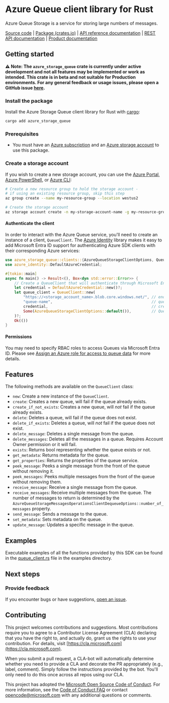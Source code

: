 # Azure Queue client library for Rust

Azure Queue Storage is a service for storing large numbers of messages.

[Source code] | [Package (crates.io)] | [API reference documentation] | [REST API documentation] | [Product documentation]

## Getting started

**⚠️ Note: The `azure_storage_queue` crate is currently under active development and not all features may be implemented or work as intended. This crate is in beta and not suitable for Production environments. For any general feedback or usage issues, please open a GitHub issue [here](https://github.com/Azure/azure-sdk-for-rust/issues).**

### Install the package

Install the Azure Storage Queue client library for Rust with [cargo]:

```sh
cargo add azure_storage_queue
```

### Prerequisites

* You must have an [Azure subscription] and an [Azure storage account] to use this package.

### Create a storage account

If you wish to create a new storage account, you can use the
[Azure Portal], [Azure PowerShell], or [Azure CLI]:

```sh
# Create a new resource group to hold the storage account -
# if using an existing resource group, skip this step
az group create --name my-resource-group --location westus2

# Create the storage account
az storage account create -n my-storage-account-name -g my-resource-group
```

#### Authenticate the client

In order to interact with the Azure Queue service, you'll need to create an instance of a client, `QueueClient`. The [Azure Identity] library makes it easy to add Microsoft Entra ID support for authenticating Azure SDK clients with their corresponding Azure services:

```rust no_run
use azure_storage_queue::clients::{AzureQueueStorageClientOptions, QueueClient};
use azure_identity::DefaultAzureCredential;

#[tokio::main]
async fn main() -> Result<(), Box<dyn std::error::Error>> {
    // Create a QueueClient that will authenticate through Microsoft Entra ID
    let credential = DefaultAzureCredential::new()?;
    let queue_client = QueueClient::new(
        "https://<storage_account_name>.blob.core.windows.net/", // endpoint
        "queue-name",                                            // queue name
        credential,                                              // credential
        Some(AzureQueueStorageClientOptions::default()),         // QueueClient options
    )?;
    Ok(())
}
```

#### Permissions

You may need to specify RBAC roles to access Queues via Microsoft Entra ID. Please see [Assign an Azure role for access to queue data] for more details.

## Features

The following methods are available on the ```QueueClient``` class:

- ```new```: Create a new instance of the ```QueueClient```.
- ```create```: Creates a new queue, will fail if the queue already exists.
- ```create_if_not_exists```: Creates a new queue, will _not_ fail if the queue already exists.
- ```delete```: Deletes a queue, will fail if the queue does not exist.
- ```delete_if_exists```: Deletes a queue, will _not_ fail if the queue does not exist.
- ```delete_message```: Deletes a single message from the queue.
- ```delete_messages```: Deletes all the messages in a queue. Requires Account Owner permission or it will fail.
- ```exists```: Returns bool representing whether the queue exists or not.
- ```get_metadata```: Returns metadata for the queue.
- ```get_properties```: Returns the properties of the queue service.
- ```peek_message```: Peeks a single message from the front of the queue without removing it.
- ```peek_messages```: Peeks multiple messages from the front of the queue without removing them.
- ```receive_message```: Receive a single message from the queue.
- ```receive_messages```: Receive multiple messages from the queue. The number of messages to return is determined by the ```AzureQueueStorageMessagesOperationsClientDequeueOptions::number_of_messages``` property.
- ```send_message```: Sends a message to the queue.
- ```set_metadata```: Sets metadata on the queue.
- ```update_message```: Updates a specific message in the queue.

## Examples

Executable examples of all the functions provided by this SDK can be found in the [queue_client.rs](./examples/queue_client.rs) file in the examples directory.

## Next steps

### Provide feedback

If you encounter bugs or have suggestions, [open an issue](https://github.com/Azure/azure-sdk-for-rust/issues).

## Contributing

This project welcomes contributions and suggestions. Most contributions require you to agree to a Contributor License Agreement (CLA) declaring that you have the right to, and actually do, grant us the rights to use your contribution. For details, visit [https://cla.microsoft.com](https://cla.microsoft.com).

When you submit a pull request, a CLA-bot will automatically determine whether you need to provide a CLA and decorate the PR appropriately (e.g., label, comment). Simply follow the instructions provided by the bot. You'll only need to do this once across all repos using our CLA.

This project has adopted the [Microsoft Open Source Code of Conduct](https://opensource.microsoft.com/codeofconduct/). For more information, see the [Code of Conduct FAQ](https://opensource.microsoft.com/codeofconduct/faq/) or contact [opencode@microsoft.com](mailto:opencode@microsoft.com) with any additional questions or comments.

<!-- LINKS -->
[Azure subscription]: https://azure.microsoft.com/free/
[Azure storage account]: https://learn.microsoft.com/azure/storage/common/storage-account-overview
[Azure Portal]: https://learn.microsoft.com/azure/storage/common/storage-quickstart-create-account?tabs=azure-portal
[Azure PowerShell]: https://learn.microsoft.com/azure/storage/common/storage-quickstart-create-account?tabs=azure-powershell
[Azure CLI]: https://learn.microsoft.com/azure/storage/common/storage-quickstart-create-account?tabs=azure-cli
[cargo]: https://dev-doc.rust-lang.org/stable/cargo/commands/cargo.html
[Azure Identity]: https://github.com/Azure/azure-sdk-for-rust/tree/main/sdk/identity/azure_identity
[API reference documentation]: https://docs.rs/crate/azure_storage_queue/latest
[Package (crates.io)]: https://crates.io/crates/azure_storage_queue
[Source code]: https://github.com/Azure/azure-sdk-for-rust/tree/main/sdk/storage/azure_storage_queue
[REST API documentation]: https://learn.microsoft.com/en-us/rest/api/storageservices/queue-service-rest-api
[Product documentation]: https://learn.microsoft.com/en-gb/azure/storage/queues/storage-queues-introduction
[Assign an Azure role for access to queue data]: https://learn.microsoft.com/en-gb/azure/storage/queues/assign-azure-role-data-access?tabs=portal
